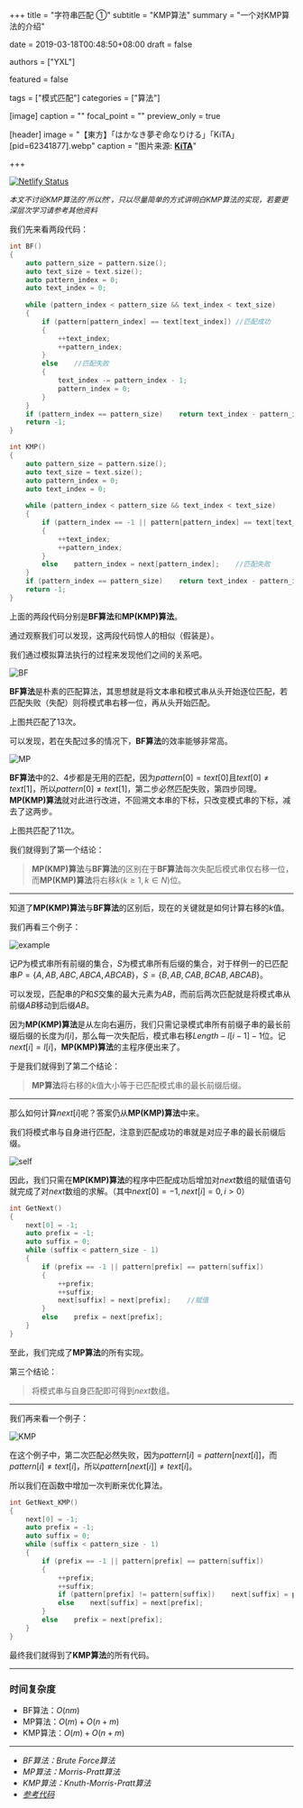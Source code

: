 +++
title = "字符串匹配 ①"
subtitle = "KMP算法"
summary = "一个对KMP算法的介绍"

date = 2019-03-18T00:48:50+08:00
draft = false

authors = ["YXL"]

featured = false

tags = ["模式匹配"]
categories = ["算法"]

[image]
  caption = ""
  focal_point = ""
  preview_only = true

[header]
  image = "【東方】「はかなき夢ぞ命なりける」「KiTA」[pid=62341877].webp"
  caption = "图片来源: [**KiTA**](https://www.pixiv.net/member_illust.php?mode=medium&illust_id=62341877)"

+++

[![Netlify Status](https://api.netlify.com/api/v1/badges/1008d0ba-6d9b-4a11-9b41-2326f3c096f2/deploy-status)](https://app.netlify.com/sites/yxl/deploys)

<div id="progress-left"></div>
<div id="progress-right"></div>

<link rel="stylesheet" href="../../../css/kosugi-maru.css">
<link rel="stylesheet" href="../../../css/APlayer.min.css">
<script src="../../../js/APlayer.min.js"></script>
<script src="../../../js/Meting.js"></script>

<meting-js
	server = "netease"
	type = "song"
	id = "1327337964"
	fixed= false
	mini= false
	autoplay = true
	preload = 'auto'
	volume = 0.8>
</meting-js>

<font size=2>*本文不讨论KMP算法的‘所以然’，只以尽量简单的方式讲明白KMP算法的实现，若要更深层次学习请参考其他资料*</font>

我们先来看两段代码：

``` c++
int BF()
{
    auto pattern_size = pattern.size();
    auto text_size = text.size();
    auto pattern_index = 0;
    auto text_index = 0;
    
    while (pattern_index < pattern_size && text_index < text_size)
    {
        if (pattern[pattern_index] == text[text_index])	//匹配成功
        {
            ++text_index;
            ++pattern_index;
        }
        else	//匹配失败
        {
            text_index -= pattern_index - 1;
            pattern_index = 0;
        }
    }
    if (pattern_index == pattern_size)    return text_index - pattern_index;
    return -1;
}
```

``` c++
int KMP()
{
    auto pattern_size = pattern.size();
    auto text_size = text.size();
    auto pattern_index = 0;
    auto text_index = 0;
    
    while (pattern_index < pattern_size && text_index < text_size)
    {
        if (pattern_index == -1 || pattern[pattern_index] == text[text_index])	//匹配成功
        {
            ++text_index;
            ++pattern_index;
        }
        else    pattern_index = next[pattern_index];	//匹配失败
    }
    if (pattern_index == pattern_size)    return text_index - pattern_index;
    return -1;
}
```

上面的两段代码分别是**BF算法**和**MP(KMP)算法**。

通过观察我们可以发现，这两段代码惊人的相似（假装是）。

我们通过模拟算法执行的过程来发现他们之间的关系吧。

![BF](BF.svg)

**BF算法**是朴素的匹配算法，其思想就是将文本串和模式串从头开始逐位匹配，若匹配失败（失配）则将模式串右移一位，再从头开始匹配。

上图共匹配了$13$次。

可以发现，若在失配过多的情况下，**BF算法**的效率能够非常高。

![MP](MP.svg)

**BF算法**中的$2$、$4$步都是无用的匹配，因为$pattern[0] = text[0]$且$text[0] \not= text[1]$，所以$pattern[0] \not= text[1]$，第二步必然匹配失败，第四步同理。**MP(KMP)算法**就对此进行改进，不回溯文本串的下标，只改变模式串的下标，减去了这两步。

上图共匹配了$11​$次。

我们就得到了第一个结论：

> **MP(KMP)算法**与**BF算法**的区别在于**BF算法**每次失配后模式串仅右移一位，而**MP(KMP)算法**将右移$k(k \geq 1, k \in N)$位。

***

知道了**MP(KMP)算法**与**BF算法**的区别后，现在的关键就是如何计算右移的$k$值。

我们再看三个例子：

![example](example.svg)

记$P$为模式串所有前缀的集合，$S$为模式串所有后缀的集合，对于样例一的已匹配串$P = \lbrace A, AB, ABC, ABCA, ABCAB \rbrace$，$S = \lbrace B, AB, CAB, BCAB, ABCAB \rbrace$。

可以发现，匹配串的$P$和$S$交集的最大元素为$AB​$，而前后两次匹配就是将模式串从前缀$AB​$移动到后缀$AB​$。

因为**MP(KMP)算法**是从左向右遍历，我们只需记录模式串所有前缀子串的最长前缀后缀的长度为$l[i]$，那么每一次失配后，模式串右移$Length-l[i-1]-1$位。记$next[i]=l[i]$，**MP(KMP)算法**的主程序便出来了。

于是我们就得到了第二个结论：

> **MP算法**将右移的$k$值大小等于已匹配模式串的最长前缀后缀。

***

那么如何计算$next[i]$呢？答案仍从**MP(KMP)算法**中来。

我们将模式串与自身进行匹配，注意到匹配成功的串就是对应子串的最长前缀后缀。

![self](self.svg)

因此，我们只需在**MP(KMP)算法**的程序中匹配成功后增加对$next$数组的赋值语句就完成了对$next$数组的求解。（其中$next[0]=-1, next[i]=0, i > 0$）

``` c++
int GetNext()
{
    next[0] = -1;
    auto prefix = -1;
    auto suffix = 0;
    while (suffix < pattern_size - 1)
    {
        if (prefix == -1 || pattern[prefix] == pattern[suffix])
        {
            ++prefix;
            ++suffix;
            next[suffix] = next[prefix];	//赋值
        }
        else    prefix = next[prefix];
	}
}
```

至此，我们完成了**MP算法**的所有实现。

第三个结论：

> 将模式串与自身匹配即可得到$next$数组。

***

我们再来看一个例子：

![KMP](KMP.svg)

在这个例子中，第二次匹配必然失败，因为$pattern[i] = pattern[next[i]]​$，而$pattern[i] \not = text[i]​$，所以$pattern[next[i]] \not = text[i]​$。

所以我们在函数中增加一次判断来优化算法。

``` c++
int GetNext_KMP()
{
    next[0] = -1;
    auto prefix = -1;
    auto suffix = 0;
    while (suffix < pattern_size - 1)
    {
        if (prefix == -1 || pattern[prefix] == pattern[suffix])
        {
            ++prefix;
            ++suffix;
            if (pattern[prefix] != pattern[suffix])    next[suffix] = prefix;
            else    next[suffix] = next[prefix];
        }
        else    prefix = next[prefix];
	}
}
```

最终我们就得到了**KMP算法**的所有代码。

***

### 时间复杂度

- BF算法：$O(nm)$
- MP算法：$O(m)+O(n+m)$
- KMP算法：$O(m)+O(n+m)$

***

- *BF算法：Brute Force算法*
- *MP算法：Morris-Pratt算法*
- *KMP算法：Knuth-Morris-Pratt算法*
- *[参考代码](https://github.com/YXL76/my-cpp-library/blob/master/my-cpp-library/include/Algorithm/StringAlgorithm.h)*
